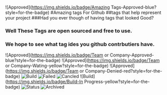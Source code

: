 ![Approved](https://img.shields.io/badge/Amazing Tags-Approved-blue?style=for-the-badge)
#Amazing tags For Github
##tags that help represent your project
###Had you ever though of having tags that looked Good?
### Well These Tags are open sourced and free to use.
### We hope to see what tag ides you github contrbutiers have.
![Approved](https://img.shields.io/badge/Team or Company-Approved-blue?style=for-the-badge)
![Approved](https://img.shields.io/badge/Team or Company-Wating-yellow?style=for-the-badge)
![Approved](https://img.shields.io/badge/Team or Company-Denied-red?style=for-the-badge)
![Build](https://img.shields.io/badge/Build-Passing-gree?style=for-the-badge)
![Failed](https://img.shields.io/badge/Build-Falling-red?style=for-the-badge)
![Cancled](https://img.shields.io/badge/Build-Cancled-orange?style=for-the-badge)
![Build](https://img.shields.io/badge/Build-In Progress-yellow?style=for-the-badge)
![Status](https://img.shields.io/badge/Status-Active-gree?style=for-the-badge)
![Archived](https://img.shields.io/badge/Status-Archived-yellow?style=for-the-badge)
